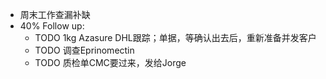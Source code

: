 - 周末工作查漏补缺
- 40% Follow up:
	- TODO 1kg Azasure DHL跟踪；单据，等确认出去后，重新准备并发客户
	- TODO 调查Eprinomectin
	- TODO 质检单CMC要过来，发给Jorge